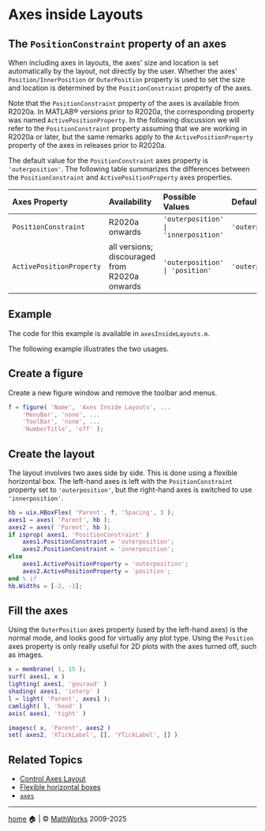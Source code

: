 # Axes inside Layouts

##  The `PositionConstraint` property of an axes 

When including axes in layouts, the axes' size and location is set automatically by the layout, not directly by the user. Whether the axes' `Position/InnerPosition` or `OuterPosition` property is used to set the size and location is determined by the `PositionConstraint` property of the axes.

Note that the `PositionConstraint` property of the axes is available from R2020a. In MATLAB&reg; versions prior to R2020a, the corresponding property was named `ActivePositionProperty`. In the following discussion we will refer to the `PositionConstraint` property assuming that we are working in R2020a or later, but the same remarks apply to the `ActivePositionProperty` property of the axes in releases prior to R2020a.

The default value for the `PositionConstraint` axes property is `'outerposition'`. The following table summarizes the differences between the `PositionConstraint` and `ActivePositionProperty` axes properties.

| Axes Property | Availability | Possible Values | Default Value |
| :-- | :-- | :-- | :-- |
| `PositionConstraint` | R2020a onwards | `'outerposition' \| 'innerposition'` | `'outerposition'` |
| `ActivePositionProperty` | all versions; discouraged from R2020a onwards | `'outerposition' \| 'position'` | `'outerposition'` |

## Example

The code for this example is available in `axesInsideLayouts.m`.

The following example illustrates the two usages.

## Create a figure

Create a new figure window and remove the toolbar and menus.

```matlab
f = figure( 'Name', 'Axes Inside Layouts', ...
    'MenuBar', 'none', ...
    'ToolBar', 'none', ...
    'NumberTitle', 'off' );
```

## Create the layout

The layout involves two axes side by side. This is done using a flexible horizontal box. The left-hand axes is left with the `PositionConstraint` property set to `'outerposition'`, but the right-hand axes is switched to use `'innerposition'`.

```matlab
hb = uix.HBoxFlex( 'Parent', f, 'Spacing', 3 );
axes1 = axes( 'Parent', hb );
axes2 = axes( 'Parent', hb );
if isprop( axes1, 'PositionConstraint' )
    axes1.PositionConstraint = 'outerposition';
    axes2.PositionConstraint = 'innerposition';
else
    axes1.ActivePositionProperty = 'outerposition';
    axes2.ActivePositionProperty = 'position';
end % if
hb.Widths = [-2, -1];
```

## Fill the axes

Using the `OuterPosition` axes property (used by the left-hand axes) is the normal mode, and looks good for virtually any plot type. Using the `Position` axes property is only really useful for 2D plots with the axes turned off, such as images.

```matlab
x = membrane( 1, 15 );
surf( axes1, x )
lighting( axes1, 'gouraud' )
shading( axes1, 'interp' )
l = light( 'Parent', axes1 );
camlight( l, 'head' )
axis( axes1, 'tight' )

imagesc( x, 'Parent', axes2 )
set( axes2, 'XTickLabel', [], 'YTickLabel', [] )
```

## Related Topics

* [Control Axes Layout](https://www.mathworks.com/help/matlab/creating_plots/automatic-axes-resize.html)
* [Flexible horizontal boxes](uixHBox.md)
* [`axes`](https://www.mathworks.com/help/matlab/ref/axes.html)

___

[home](index.md) :house: | :copyright: [MathWorks](https://www.mathworks.com/services/consulting.html) 2009-2025